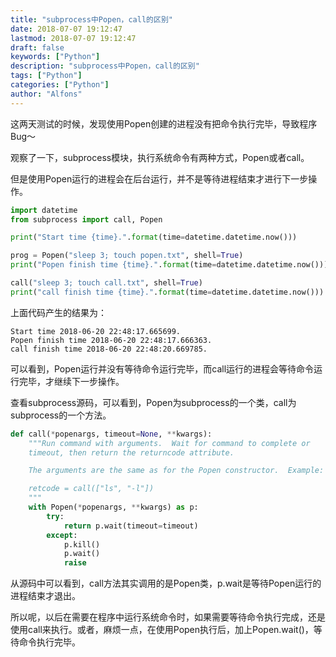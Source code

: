 ```yaml
---
title: "subprocess中Popen，call的区别"
date: 2018-07-07 19:12:47
lastmod: 2018-07-07 19:12:47
draft: false
keywords: ["Python"]
description: "subprocess中Popen，call的区别"
tags: ["Python"]
categories: ["Python"]
author: "Alfons"
---
```


这两天测试的时候，发现使用Popen创建的进程没有把命令执行完毕，导致程序Bug～

<!--more-->

观察了一下，subprocess模块，执行系统命令有两种方式，Popen或者call。


但是使用Popen运行的进程会在后台运行，并不是等待进程结束才进行下一步操作。

```python
import datetime
from subprocess import call, Popen

print("Start time {time}.".format(time=datetime.datetime.now()))

prog = Popen("sleep 3; touch popen.txt", shell=True)
print("Popen finish time {time}.".format(time=datetime.datetime.now()))

call("sleep 3; touch call.txt", shell=True)
print("call finish time {time}.".format(time=datetime.datetime.now()))
```

上面代码产生的结果为：

```shell
Start time 2018-06-20 22:48:17.665699.
Popen finish time 2018-06-20 22:48:17.666363.
call finish time 2018-06-20 22:48:20.669785.
```

可以看到，Popen运行并没有等待命令运行完毕，而call运行的进程会等待命令运行完毕，才继续下一步操作。

查看subprocess源码，可以看到，Popen为subprocess的一个类，call为subprocess的一个方法。

```python
def call(*popenargs, timeout=None, **kwargs):
    """Run command with arguments.  Wait for command to complete or
    timeout, then return the returncode attribute.

    The arguments are the same as for the Popen constructor.  Example:

    retcode = call(["ls", "-l"])
    """
    with Popen(*popenargs, **kwargs) as p:
        try:
            return p.wait(timeout=timeout)
        except:
            p.kill()
            p.wait()
            raise
```

从源码中可以看到，call方法其实调用的是Popen类，p.wait是等待Popen运行的进程结束才退出。

所以呢，以后在需要在程序中运行系统命令时，如果需要等待命令执行完成，还是使用call来执行。或者，麻烦一点，在使用Popen执行后，加上Popen.wait()，等待命令执行完毕。

